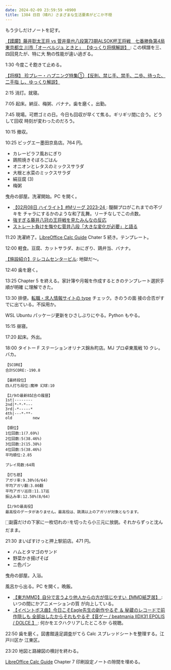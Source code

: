 ```yaml
---
date: 2024-02-09 23:59:59 +0900
title: 1384 日目（晴れ）さまざまな生活要素がどこか不穏
---
```


もう少しだけノートを記す。

[【蹂躙】藤井聡太王将 vs 菅井竜也八段第73期ALSOK杯王将戦　七番勝負第4局 東京都立
川市「オーベルジュ ときと」 【ゆっくり将棋解説】
](https://www.youtube.com/watch?v=3s6Py130uDw): この棋譜を三、四回見たが、特に大
駒の性能が違い過ぎる。

1:30 今度こそ飽きて止める。

[【将棋】 珍プレー・ハプニング特集① 【反則、禁じ手、禁手、二歩、待った、二手指
し、ゆっくり解説】](https://www.youtube.com/watch?v=8PoqUUuwhjk)

2:15 消灯。就寝。

7:05 起床。納豆、梅粥、バナナ。歯を磨く。出勤。

7:45 現場。可燃ゴミの日。今日も回収が早くて焦る。ギリギリ間に合う。どうして回収
時刻が変わったのだろう。

10:15 撤収。

10:25 ビッグエー墨田京島店。764 円。

* カレーピラフ風おにぎり
* 鶏照焼きそぼろごはん
* オニオンとレタスのミックスサラダ
* 大根と水菜のミックスサラダ
* 絹豆腐 (3)
* 梅粥

曳舟の部屋。洗濯開始。PC を開く。

* [【02月08日 ハイライト】#Mリーグ 2023-24
  ](https://www.youtube.com/watch?v=pcpBGAGX2II): 醍醐プロがこれまでの不ヅキを
  チャラにするかのような和了乱舞。リーチなしでこの点数。
* [強すぎる藤井八冠の王将戦を見たみんなの反応
  ](https://www.youtube.com/watch?v=q6b-c6YN-zY)
* [ストレート負けを悔やむ菅井八段「大きな変化が必要」と語る
  ](https://www.youtube.com/watch?v=bYbi-bFl_0I)

11:20 洗濯終了。[LibreOffice Calc Guide] Chater 5 続き。テンプレート。

12:00 軽食。豆腐、カットサラダ、おにぎり、鶏弁当、バナナ。

[【施設紹介】テレコムセンタービル](https://www.youtube.com/watch?v=cVQr6fe53yM):
地獄だ～。

12:40 歯を磨く。

13:25 Chapter 5 を終える。家計簿や月報を作成するときのテンプレート選択手順が明確
に理解できた。

13:30 排便。[転職・求人情報サイトの type](https://type.jp/) チェック。きのうの面
接の合否がすでに出ている。不採用か。

WSL Ubuntu パッケージ更新をひさしぶりにやる。Python もやる。

15:15 昼寝。

17:20 起床。外出。

18:00 タイトー F ステーションオリナス錦糸町店。MJ プロ卓東風戦 10 クレ。バカ。

```text
【SCORE】
合計SCORE:-190.8

【最終段位】
四人打ち段位:魔神 幻球:10

【2/9の最新8試合の履歴】
1st|--------
2nd|*-*-*---
3rd|-*-----*
4th|---*-**-
old         new

【順位】
1位回数:1(7.69%)
2位回数:5(38.46%)
3位回数:2(15.38%)
4位回数:5(38.46%)
平均順位:2.85

プレイ局数:64局

【打ち筋】
アガリ率:9.38%(6/64)
平均アガリ翻:3.00翻
平均アガリ巡目:11.17巡
振込み率:12.50%(8/64)

【2/9の最高役】
最高役のデータがありません。最高役は、跳満以上のアガリが対象となります。
```

🀆副露だけの下家に一枚切れの🀄を切ったら小三元に放銃。それからずっと沈んだまま。

21:30 まいばすけっと押上駅前店。471 円。

* ハムとタマゴのサンド
* 野菜かき揚げそば
* ニ色パン

曳舟の部屋。入浴。

風呂から出る。PC を開く。晩飯。

* [【東方MMD】自分で言うより他人からの方が信じやすい【MMD紙芝居】
  ](https://www.youtube.com/watch?v=ogUFMspzL70): いつの間にかアニメーションの質
  が向上している。
* [【イベントボス曲】今日こそEagle先生の新作やるぞ ＆ 秘蔵のレコードで前作隠しも
  全部出したからそれもやるぞ【音ゲー / beatmania IIDX31 EPOLIS / DOLCE.】
  ](https://www.youtube.com/watch?v=LkhwID_-HGE): 何かをエクハクリアしたところか
  ら視聴。

22:50 歯を磨く。図書館遠足調査がてら Calc スプレッドシートを整理する。江戸川区か
江東区。

23:20 地図と路線図の検討を終わる。

[LibreOffice Calc Guide] Chapter 7 印刷設定ノートの隙間を埋める。

[LibreOffice Calc Guide]: https://documentation.libreoffice.org/en/english-documentation/calc/
